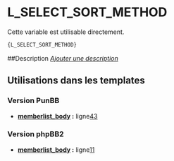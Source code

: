 # L_SELECT_SORT_METHOD


Cette variable est utilisable directement.

```html
{L_SELECT_SORT_METHOD}
```

##Description
[*Ajouter une description*](https://fa-tvars.appspot.com/var/L_SELECT_SORT_METHOD)

## Utilisations dans les templates

### Version PunBB
* __[memberlist_body](../tpl/var/punbb/memberlist_body.md#readme) :__ ligne[43](../tpl/src/punbb/memberlist_body.tpl#L43)

### Version phpBB2
* __[memberlist_body](../tpl/var/subsilver/memberlist_body.md#readme) :__ ligne[11](../tpl/src/subsilver/memberlist_body.tpl#L11)